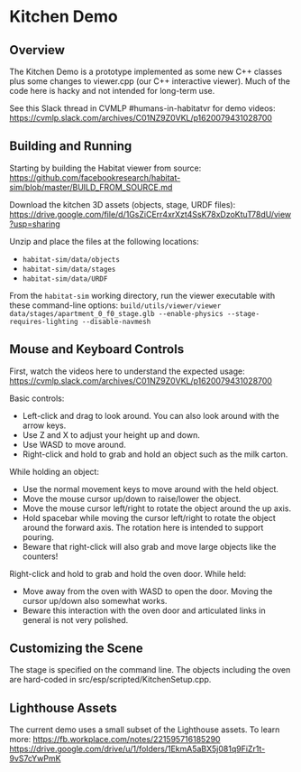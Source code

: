 # Kitchen Demo

## Overview

The Kitchen Demo is a prototype implemented as some new C++ classes plus some changes to viewer.cpp (our C++ interactive viewer). Much of the code here is hacky and not intended for long-term use.

See this Slack thread in CVMLP #humans-in-habitatvr for demo videos:
https://cvmlp.slack.com/archives/C01NZ9Z0VKL/p1620079431028700

## Building and Running

Starting by building the Habitat viewer from source:
https://github.com/facebookresearch/habitat-sim/blob/master/BUILD_FROM_SOURCE.md

Download the kitchen 3D assets (objects, stage, URDF files):
https://drive.google.com/file/d/1GsZiCErr4xrXzt4SsK78xDzoKtuT78dU/view?usp=sharing

Unzip and place the files at the following locations:
- `habitat-sim/data/objects`
- `habitat-sim/data/stages`
- `habitat-sim/data/URDF`

From the `habitat-sim` working directory, run the viewer executable with these command-line options:
`build/utils/viewer/viewer data/stages/apartment_0_f0_stage.glb --enable-physics --stage-requires-lighting --disable-navmesh`

## Mouse and Keyboard Controls

First, watch the videos here to understand the expected usage:
https://cvmlp.slack.com/archives/C01NZ9Z0VKL/p1620079431028700

Basic controls:
- Left-click and drag to look around. You can also look around with the arrow keys.
- Use Z and X to adjust your height up and down.
- Use WASD to move around.
- Right-click and hold to grab and hold an object such as the milk carton.

While holding an object:
- Use the normal movement keys to move around with the held object.
- Move the mouse cursor up/down to raise/lower the object.
- Move the mouse cursor left/right to rotate the object around the up axis.
- Hold spacebar while moving the cursor left/right to rotate the object around the forward axis. The rotation here is intended to support pouring.
- Beware that right-click will also grab and move large objects like the counters!

Right-click and hold to grab and hold the oven door. While held:
- Move away from the oven with WASD to open the door. Moving the cursor up/down also somewhat works.
- Beware this interaction with the oven door and articulated links in general is not very polished.

## Customizing the Scene

The stage is specified on the command line. The objects including the oven are hard-coded in src/esp/scripted/KitchenSetup.cpp.

## Lighthouse Assets

The current demo uses a small subset of the Lighthouse assets. To learn more:
https://fb.workplace.com/notes/221595716185290
https://drive.google.com/drive/u/1/folders/1EkmA5aBX5j081q9FiZr1t-9vS7cYwPmK

